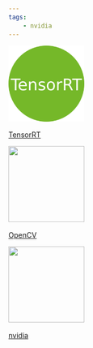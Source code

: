 ```yaml
---
tags:
    - nvidia
---
```




<div class="grid-container">
    <div class="grid-item">
        <a href="tensorrt">
            <img src="images/tensorrt.png"  width="150" height="150">
            <p>TensorRT</p>
        </a>
    </div>
    <div class="grid-item">
    <a href=opencv>
        <img src="images/opencv.png"   width="150" height="150">
        <p>OpenCV</p>
        </a>
    </div>
    <div class="grid-item">
    <a href=opencv>
        <img src="images/nvidia.png"   width="150" height="150">
        <p>nvidia</p>
        </a>
    </div>

</div>
